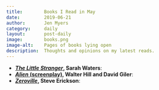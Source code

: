 ```yaml
---
title:        Books I Read in May
date:         2019-06-21
author:       Jen Myers
category:     daily
layout:       post-daily
image:        books.png
image-alt:    Pages of books lying open
description:  Thoughts and opinions on my latest reads.
---
```




<!-- more -->

- __[_The Little Stranger_](https://www.goodreads.com/book/show/7234875-the-little-stranger), Sarah Waters__: 
- __[_Alien_ (screenplay)](https://www.goodreads.com/book/show/45864680-alien), Walter Hill and David Giler__: 
- __[_Zeroville_](https://www.goodreads.com/book/show/921569.Zeroville), Steve Erickson__: 

